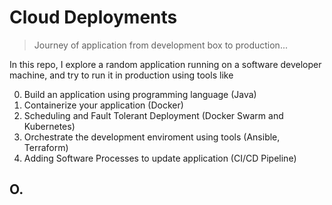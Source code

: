 # Cloud Deployments

> Journey of application from development box to production... 


In this repo, I explore a random application running on a software developer machine, and try to run it in production using tools like 

0. Build an application using programming language (Java)
1. Containerize your application  (Docker) 
2. Scheduling and Fault Tolerant Deployment (Docker Swarm and Kubernetes)
3. Orchestrate the development enviroment using tools (Ansible, Terraform)
4. Adding Software Processes to update application (CI/CD Pipeline)


## O. 